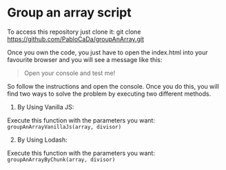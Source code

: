 # Group an array script

To access this repository just clone it:
git clone https://github.com/PabloCaDa/groupAnArray.git

Once you own the code, you just have to open the index.html into your favourite browser and you will see a message like this:
> Open your console and test me!

So follow the instructions and open the console. Once you do this, you will find two ways to solve the problem by executing two different methods.

1. By Using Vanilla JS:

  Execute this function with the parameters you want:
    `groupAnArrayVanillaJs(array, divisor)`

2. By Using Lodash:

  Execute this function with the parameters you want:
    `groupAnArrayByChunk(array, divisor)`
